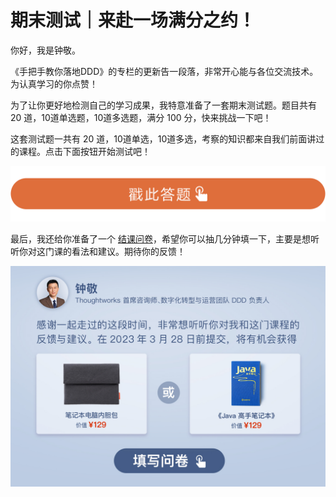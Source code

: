 # 期末测试｜来赴一场满分之约！
你好，我是钟敬。

《手把手教你落地DDD》的专栏的更新告一段落，非常开心能与各位交流技术。为认真学习的你点赞！

为了让你更好地检测自己的学习成果，我特意准备了一套期末测试题。题目共有 20 道，10道单选题，10道多选题，满分 100 分，快来挑战一下吧！

这套测试题一共有 20 道，10道单选，10道多选，考察的知识都来自我们前面讲过的课程。点击下面按钮开始测试吧！

[![](images/637412/28d1be62669b4f3cc01c36466bf811a4.png)](http://time.geekbang.org/quiz/intro?act_id=5628&exam_id=12419)

最后，我还给你准备了一个 [结课问卷](https://jinshuju.net/f/YZJHrI)，希望你可以抽几分钟填一下，主要是想听听你对这门课的看法和建议。期待你的反馈！

[![](images/637412/9a94cf22a7c9bc58676a03c1b4e6a28f.jpg)](https://jinshuju.net/f/YZJHrI)